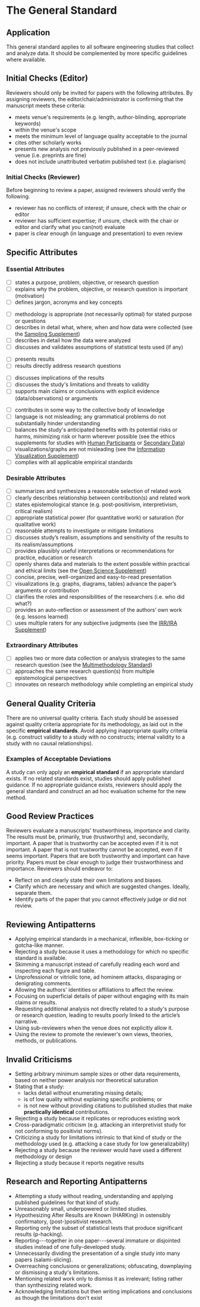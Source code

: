 # The General Standard 

<standard name="General Standard">

## Application 

This general standard applies to all software engineering studies that
collect and analyze data. It should be complemented by more specific
guidelines where available.

## Initial Checks (Editor) 

Reviewers should only be invited for papers with the following
attributes. By assigning reviewers, the editor/chair/administrator is
confirming that the manuscript meets these criteria:
-   meets venue's requirements (e.g. length, author-blinding,
    appropriate keywords)
-   within the venue's scope
-   meets the minimum level of language quality acceptable to the
    journal
-   cites other scholarly works
-   presents new analysis not previously published in a peer-reviewed
    venue (i.e. preprints are fine)
-   does not include unattributed verbatim published text (i.e.
    plagiarism)

### Initial Checks (Reviewer)

Before beginning to review a paper, assigned reviewers should verify the
following.
-   reviewer has no conflicts of interest; if unsure, check with the
    chair or editor
-   reviewer has sufficient expertise; if unsure, check with the chair
    or editor and clarify what you can(not) evaluate
-   paper is clear enough (in language and presentation) to even review

## Specific Attributes 

### Essential Attributes 

<checklist name="Essential"> 

<intro>    
    
- [ ]	states a purpose, problem, objective, or research question  
- [ ]	explains why the problem, objective, or research question is important (motivation)  
- [ ]	defines jargon, acronyms and key concepts  

<method>
    
- [ ]	methodology is appropriate (not necessarily optimal) for stated purpose or questions
- [ ]	describes in detail what, where, when and how data were collected (see the [Sampling Supplement](https://github.com/acmsigsoft/EmpiricalStandards/blob/master/Supplements/Sampling.md))
- [ ]	describes in detail how the data were analyzed
- [ ]	discusses and validates assumptions of statistical tests used (if any)

<results>
    
- [ ]	presents results
- [ ]	results directly address research questions

<discussion>
    
- [ ]	discusses implications of the results
- [ ]	discusses the study's limitations and threats to validity
- [ ]	supports main claims or conclusions with explicit evidence (data/observations) or arguments

<other> 
    
- [ ]	contributes in some way to the collective body of knowledge <!-- (see Replications Supplement) -->
- [ ]	language is not misleading; any grammatical problems do not substantially hinder understanding
- [ ]	balances the study's anticipated benefits with its potential risks or harms, minimizing risk or harm wherever possible (see the ethics supplements for studies with [Human Participants](https://github.com/acmsigsoft/EmpiricalStandards/blob/master/Supplements/EthicsHumanParticipants.md) or [Secondary Data](https://github.com/acmsigsoft/EmpiricalStandards/blob/master/Supplements/EthicsSecondaryData.md))
- [ ]	visualizations/graphs are not misleading (see the [Information Visualization Supplement](https://github.com/acmsigsoft/EmpiricalStandards/blob/master/Supplements/InformationVisualization.md))
- [ ]	complies with all applicable empirical standards

</checklist>
     
### Desirable Attributes

<checklist name="Desirable">

- [ ]	summarizes and synthesizes a reasonable selection of related work
- [ ]	clearly describes relationship between contribution(s) and related work
- [ ]	states epistemological stance (e.g. post-positivism, interpretivism, critical realism)
- [ ]	appropriate statistical power (for quantitative work) or saturation (for qualitative work)
- [ ]	reasonable attempts to investigate or mitigate limitations
- [ ]	discusses study’s realism, assumptions and sensitivity of the results to its realism/assumptions
- [ ]	provides plausibly useful interpretations or recommendations for practice, education or research
- [ ]	openly shares data and materials to the extent possible within practical and ethical limits (see the [Open Science Supplement](https://github.com/acmsigsoft/EmpiricalStandards/blob/master/Supplements/OpenScience.md))
- [ ]	concise, precise, well-organized and easy-to-read presentation
- [ ]	visualizations (e.g. graphs, diagrams, tables) advance the paper’s arguments or contribution
- [ ]	clarifies the roles and responsibilities of the researchers (i.e. who did what?)
- [ ]	provides an auto-reflection or assessment of the authors’ own work (e.g. lessons learned)
- [ ]	uses multiple raters for any subjective judgments (see the [IRR/IRA Supplement](https://github.com/acmsigsoft/EmpiricalStandards/blob/master/Supplements/InterRaterReliabilityAndAgreement.md))

</checklist>
     
### Extraordinary Attributes 	
<checklist name="Extraordinary">

- [ ]	applies two or more data collection or analysis strategies to the same research question (see the [Multimethodology Standard](https://github.com/acmsigsoft/EmpiricalStandards/blob/master/docs/MixedMethods.md))
- [ ]	approaches the same research question(s) from multiple epistemological perspectives
- [ ]	innovates on research methodology while completing an empirical study

</checklist>

## General Quality Criteria 

There are no universal quality criteria. Each study should be assessed
against quality criteria appropriate for its methodology, as laid out in
the specific **empirical standards**. Avoid applying inappropriate
quality criteria (e.g. construct validity to a study with no constructs;
internal validity to a study with no causal relationships).

### Examples of Acceptable Deviations 

A study can only apply an **empirical standard** if an appropriate
standard exists. If no related standards exist, studies should apply
published guidance. If no appropriate guidance exists, reviewers should
apply the general standard and construct an ad hoc evaluation scheme for
the new method.

## Good Review Practices 

Reviewers evaluate a manuscripts' trustworthiness, importance and
clarity. The results must be, primarily, true (trustworthy) and,
secondarily, important. A paper that is trustworthy can be accepted even
if it is not important. A paper that is not trustworthy cannot be
accepted, even if it seems important. Papers that are both trustworthy
and important can have priority. Papers must be clear enough to judge
their trustworthiness and importance. Reviewers should endeavor to:
-   Reflect on and clearly state their own limitations and biases.
-   Clarify which are necessary and which are suggested changes.
    Ideally, separate them.
-   Identify parts of the paper that you cannot effectively judge or did
    not review.

## Reviewing Antipatterns
-   Applying empirical standards in a mechanical, inflexible, box-ticking or gotcha-like manner.
-   Rejecting a study because it uses a methodology for which no specific standard is available.
-   Skimming a manuscript instead of carefully reading each word and inspecting each figure and table.
-   Unprofessional or vitriolic tone, ad hominem attacks, disparaging or denigrating comments.
-   Allowing the authors' identities or affiliations to affect the review.
-   Focusing on superficial details of paper without engaging with its main claims or results.
-   Requesting additional analysis not directly related to a study's purpose or research question, 
    leading to results poorly linked to the article’s narrative.
-   Using sub-reviewers when the venue does not explicitly allow it.
-   Using the review to promote the reviewer's own views, theories, methods, or publications.

## Invalid Criticisms
-   Setting arbitrary minimum sample sizes or other data requirements, based on neither power analysis nor theoretical saturation
-   Stating that a study: 
    - lacks detail without enumerating missing details;  
    - is of low quality without explaining specific problems; or  
    - is not new without providing citations to published studies that make **practically identical** contributions.  
-   Rejecting a study because it replicates or reproduces existing work <!--(see Replications Supplement)-->
-   Cross-paradigmatic criticism (e.g. attacking an interpretivist study for not conforming to positivist norms).
-   Criticizing a study for limitations intrinsic to that kind of study or the methodology used (e.g. attacking a case study for low generalizability) 
-   Rejecting a study because the reviewer would have used a different methodology or design
-   Rejecting a study because it reports negative results  
    
## Research and Reporting Antipatterns
-   Attempting a study without reading, understanding and applying published guidelines for that kind of study.
-   Unreasonably small, underpowered or limited studies.
-   Hypothesizing After Results are Known (HARKing) in ostensibly confirmatory, (post-)positivist research.
-   Reporting only the subset of statistical tests that produce significant results (p-hacking).
-   Reporting---together in one paper---several immature or disjointed studies instead of one fully-developed study.
-   Unnecessarily dividing the presentation of a single study into many papers (salami-slicing).
-   Overreaching conclusions or generalizations; obfuscating, downplaying or dismissing a study's limitations.
-   Mentioning related work only to dismiss it as irrelevant; listing rather than synthesizing related work.
-   Acknowledging limitations but then writing implications and conclusions as though the limitations don't exist

</standard>
    
